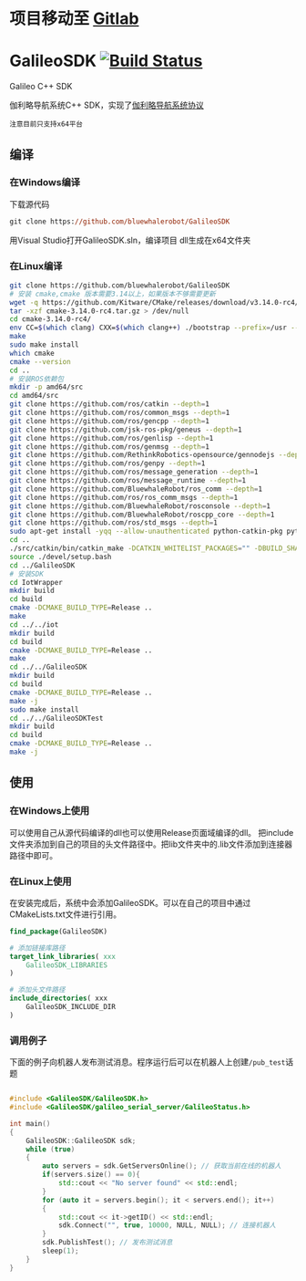 # 项目移动至 [Gitlab](http://git.bwbot.org/publish/GalileoSDK)


# GalileoSDK [![Build Status](https://travis-ci.org/BluewhaleRobot/GalileoSDK.svg)](https://travis-ci.org/BluewhaleRobot/GalileoSDK)

Galileo C++ SDK

伽利略导航系统C++ SDK，实现了[伽利略导航系统协议](https://doc.bwbot.org/en/books-online/galileo-proto/)

`注意目前只支持x64平台`

## 编译

### 在Windows编译

下载源代码

```ps
git clone https://github.com/bluewhalerobot/GalileoSDK
```

用Visual Studio打开GalileoSDK.sln，编译项目
dll生成在x64文件夹

### 在Linux编译

```bash
git clone https://github.com/bluewhalerobot/GalileoSDK
# 安装 cmake,cmake 版本需要3.14以上，如果版本不够需要更新
wget -q https://github.com/Kitware/CMake/releases/download/v3.14.0-rc4/cmake-3.14.0-rc4.tar.gz
tar -xzf cmake-3.14.0-rc4.tar.gz > /dev/null
cd cmake-3.14.0-rc4/
env CC=$(which clang) CXX=$(which clang++) ./bootstrap --prefix=/usr --parallel=4
make
sudo make install
which cmake
cmake --version
cd ..
# 安装ROS依赖包
mkdir -p amd64/src
cd amd64/src
git clone https://github.com/ros/catkin --depth=1
git clone https://github.com/ros/common_msgs --depth=1
git clone https://github.com/ros/gencpp --depth=1
git clone https://github.com/jsk-ros-pkg/geneus --depth=1
git clone https://github.com/ros/genlisp --depth=1
git clone https://github.com/ros/genmsg --depth=1
git clone https://github.com/RethinkRobotics-opensource/gennodejs --depth=1
git clone https://github.com/ros/genpy --depth=1
git clone https://github.com/ros/message_generation --depth=1
git clone https://github.com/ros/message_runtime --depth=1
git clone https://github.com/BluewhaleRobot/ros_comm --depth=1
git clone https://github.com/ros/ros_comm_msgs --depth=1
git clone https://github.com/BluewhaleRobot/rosconsole --depth=1
git clone https://github.com/BluewhaleRobot/roscpp_core --depth=1
git clone https://github.com/ros/std_msgs --depth=1
sudo apt-get install -yqq --allow-unauthenticated python-catkin-pkg python-catkin-tools > /dev/null
cd ..
./src/catkin/bin/catkin_make -DCATKIN_WHITELIST_PACKAGES="" -DBUILD_SHARED_LIBS=OFF -DBoost_USE_STATIC_LIBS=ON -DBoost_LIB_PREFIX=lib -DCATKIN_ENABLE_TESTING=OFF -DCMAKE_BUILD_TYPE=Release
source ./devel/setup.bash
cd ../GalileoSDK
# 安装SDK
cd IotWrapper
mkdir build
cd build
cmake -DCMAKE_BUILD_TYPE=Release ..
make
cd ../../iot
mkdir build
cd build
cmake -DCMAKE_BUILD_TYPE=Release ..
make
cd ../../GalileoSDK
mkdir build
cd build
cmake -DCMAKE_BUILD_TYPE=Release ..
make -j
sudo make install
cd ../../GalileoSDKTest
mkdir build
cd build
cmake -DCMAKE_BUILD_TYPE=Release ..
make -j
```

## 使用

### 在Windows上使用

可以使用自己从源代码编译的dll也可以使用Release页面域编译的dll。
把include文件夹添加到自己的项目的头文件路径中。把lib文件夹中的.lib文件添加到连接器路径中即可。

### 在Linux上使用

在安装完成后，系统中会添加GalileoSDK。可以在自己的项目中通过CMakeLists.txt文件进行引用。

```cmake
find_package(GalileoSDK)

# 添加链接库路径
target_link_libraries( xxx
    GalileoSDK_LIBRARIES
)

# 添加头文件路径
include_directories( xxx
    GalileoSDK_INCLUDE_DIR
)
```

### 调用例子

下面的例子向机器人发布测试消息。程序运行后可以在机器人上创建`/pub_test`话题

```cpp

#include <GalileoSDK/GalileoSDK.h>
#include <GalileoSDK/galileo_serial_server/GalileoStatus.h>

int main()
{
    GalileoSDK::GalileoSDK sdk;
    while (true)
    {
        auto servers = sdk.GetServersOnline(); // 获取当前在线的机器人
        if(servers.size() == 0){
            std::cout << "No server found" << std::endl;
        }
        for (auto it = servers.begin(); it < servers.end(); it++)
        {
            std::cout << it->getID() << std::endl;
            sdk.Connect("", true, 10000, NULL, NULL); // 连接机器人
        }
        sdk.PublishTest(); // 发布测试消息
        sleep(1);
    }
}

```
